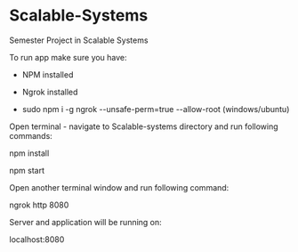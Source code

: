 # Scalable-Systems

Semester Project in Scalable Systems

To run app make sure you have:

- NPM installed

- Ngrok installed
- sudo npm i -g ngrok --unsafe-perm=true --allow-root (windows/ubuntu)

Open terminal - navigate to Scalable-systems directory and run following commands:

npm install

npm start

Open another terminal window and run following command:

ngrok http 8080

Server and application will be running on:

localhost:8080
